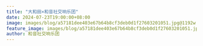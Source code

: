 ```yaml
---
title: "大和田×和音社交响乐团"
date: 2024-07-23T19:00:00+08:00
image: images/blog/a57181dee403e67b64b8cf3deb0d1f27603201051.jpg@1192w.avif
feature_image: images/blog/a57181dee403e67b64b8cf3deb0d1f27603201051.jpg@1192w.avif
author: 和音社交响乐团
---
```

<!--more-->